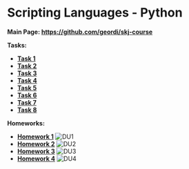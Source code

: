 # Scripting Languages - Python

**Main Page: https://github.com/geordi/skj-course**

**Tasks:**
* [**Task 1**](https://github.com/patrick11514/VSB/tree/main/SKJ/C01)
* [**Task 2**](https://github.com/patrick11514/VSB/tree/main/SKJ/C02)
* [**Task 3**](https://github.com/patrick11514/VSB/tree/main/SKJ/C03)
* [**Task 4**](https://github.com/patrick11514/VSB/tree/main/SKJ/C04)
* [**Task 5**](https://github.com/patrick11514/VSB/tree/main/SKJ/C05)
* [**Task 6**](https://github.com/patrick11514/VSB/tree/main/SKJ/C06)
* [**Task 7**](https://github.com/patrick11514/VSB/tree/main/SKJ/C07)
* [**Task 8**](https://github.com/patrick11514/VSB/tree/main/SKJ/C08)

**Homeworks:**
- [**Homework 1**](https://github.com/patrick11514/VSB/tree/main/SKJ/DU1)
  ![DU1](https://upload.patrick115.eu/screenshot/SKJ_DU1.png)
- [**Homework 2**](https://github.com/patrick11514/VSB/tree/main/SKJ/DU2)
  ![DU2](https://upload.patrick115.eu/screenshot/SKJ_DU2.png)
- [**Homework 3**](https://github.com/patrick11514/VSB/tree/main/SKJ/DU3)
  ![DU3](https://upload.patrick115.eu/screenshot/SKJ_DU3.png)
- [**Homework 4**](https://github.com/patrick11514/VSB/tree/main/SKJ/DU4)
  ![DU4](https://upload.patrick115.eu/screenshot/SKJ_DU4.png)